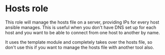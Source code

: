 # Hosts role

This role will manage the hosts file on a server, providing IPs for every host
ansible manages. This is useful when you don't have DNS set up for each host
and you want to be able to connect from one host to another by name.

It uses the template module and completely takes over the hosts file, so don't
use this if you want to manage the hosts file with another tool also.
